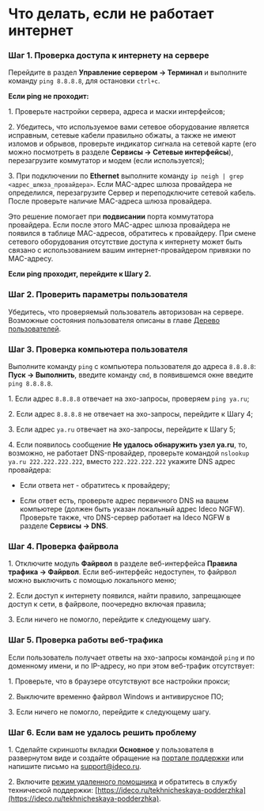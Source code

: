 # Что делать, если не работает интернет

### Шаг 1. Проверка доступа к интернету на сервере

Перейдите в раздел **Управление сервером -> Терминал** и выполните команду `ping 8.8.8.8`, для остановки `ctrl+c`.

**Если ping не проходит:**

1\. Проверьте настройки сервера, адреса и маски интерфейсов;

2\. Убедитесь, что используемое вами сетевое оборудование является исправным, сетевые кабели правильно обжаты, а также не имеют изломов и обрывов, проверьте индикатор сигнала на сетевой карте (его можно посмотреть в разделе **Сервисы -> Сетевые интерфейсы**), перезагрузите коммутатор и модем (если используется);

3\. При подключении по **Ethernet** выполните команду `ip neigh | grep <адрес_шлюза_провайдера>`. Если MAC-адрес шлюза провайдера не определился, перезагрузите Сервер и переподключите сетевой кабель. После проверьте наличие MAC-адреса шлюза провайдера.

Это решение помогает при **подвисании** порта коммутатора провайдера. Если после этого MAC-адрес шлюза провайдера не появился в таблице MAC-адресов, обратитесь к провайдеру. При смене сетевого оборудования отсутствие доступа к интернету может быть связано с использованием вашим интернет-провайдером привязки по MAC-адресу.

**Если ping проходит, перейдите к Шагу 2.**

### Шаг 2. Проверить параметры пользователя

Убедитесь, что проверяемый пользователь авторизован на сервере. Возможные состояния пользователя описаны в главе [Дерево пользователей](/settings/users/user-tree/).

### Шаг 3. Проверка компьютера пользователя

Выполните команду `ping` с компьютера пользователя до адреса `8.8.8.8`: **Пуск -> Выполнить**, введите команду `cmd`, в появившемся окне введите `ping 8.8.8.8`.

1\. Если адрес `8.8.8.8` отвечает на эхо-запросы, проверяем `ping ya.ru`;

2\. Если адрес `8.8.8.8` не отвечает на эхо-запросы, перейдите к Шагу 4;

3\. Если адрес `ya.ru` отвечает на эхо-запросы, перейдите к Шагу 5;

4\. Если появилось сообщение **Не удалось обнаружить узел ya.ru**, то, возможно, не работает DNS-провайдер, проверьте командой `nslookup ya.ru 222.222.222.222`, вместо `222.222.222.222` укажите DNS адрес провайдера:

* Если ответа нет - обратитесь к провайдеру;

* Если ответ есть, проверьте адрес первичного DNS на вашем компьютере (должен быть указан локальный адрес Ideco NGFW). Проверьте также, что DNS-сервер работает на Ideco NGFW в разделе **Сервисы -> DNS**.

### Шаг 4. Проверка файрвола

1\. Отключите модуль **Файрвол** в разделе веб-интерфейса **Правила трафика -> Файрвол**. Если веб-интерфейс недоступен, то файрвол можно выключить с помощью локального меню;

2\. Если доступ к интернету появился, найти правило, запрещающее доступ к сети, в файрволе, поочередно включая правила;

3\. Если ничего не помогло, перейдите к следующему шагу.

### Шаг 5. Проверка работы веб-трафика

Если пользователь получает ответы на эхо-запросы командой `ping` и по доменному имени, и по IP-адресу, но при этом веб-трафик отсутствует:

1\. Проверьте, что в браузере отсутствуют все настройки прокси;

2\. Выключите временно файрвол Windows и антивирусное ПО;

3\. Если ничего не помогло, перейдите к следующему шагу.

### Шаг 6. Если вам не удалось решить проблему

1\. Сделайте скриншоты вкладки **Основное** у пользователя в развернутом виде и создайте обращение на [портале поддержки](https://help.ideco.ru/) или напишите письмо на support@ideco.ru.

2\. Включите [режим удаленного помощника](/recipes/popular-recipes/remote-assistant.md) и обратитесь в службу технической поддержки: [https://ideco.ru/tekhnicheskaya-podderzhka](https://ideco.ru/tekhnicheskaya-podderzhka).
